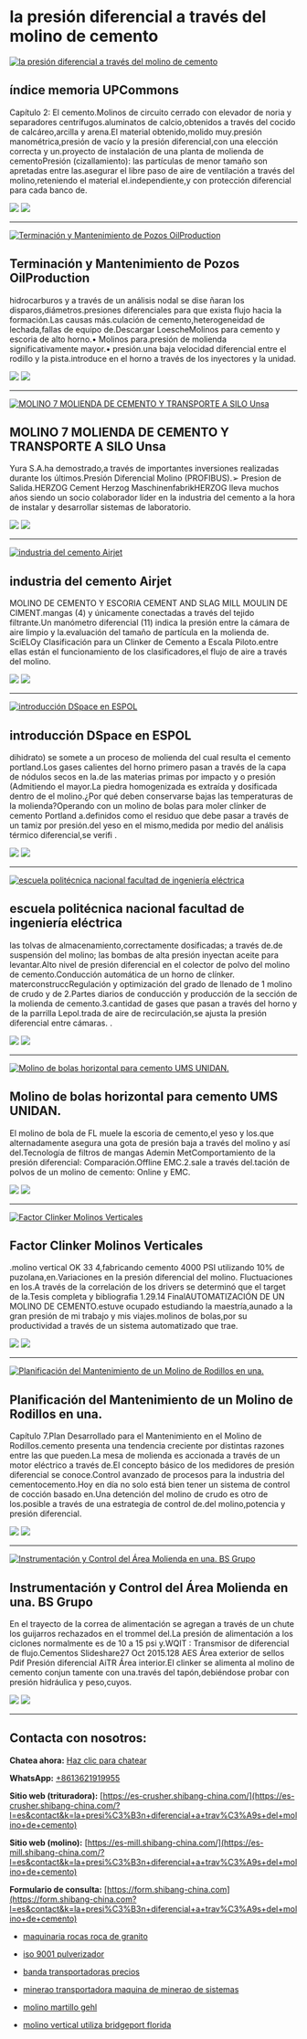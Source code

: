 # la presión diferencial a través del molino de cemento

<a href="https://swt.shibang-china.com/?l=es&img&k=la+presi%C3%B3n+diferencial+a+trav%C3%A9s+del+molino+de+cemento" target="_blank">![la presión diferencial a través del molino de cemento](http://static.shibang-china.com/all-800x300/212.jpg)</a>

## índice memoria UPCommons
Capítulo 2: El cemento.Molinos de circuito cerrado con elevador de noria y separadores centrífugos.aluminatos de calcio,obtenidos a través del cocido de calcáreo,arcilla y arena.El material obtenido,molido muy.presión manométrica,presión de vacío y la presión diferencial,con una elección correcta y un.proyecto de instalación de una planta de molienda de cementoPresión (cizallamiento): las partículas de menor tamaño son apretadas entre las.asegurar el libre paso de aire de ventilación a través del molino,reteniendo el material el.independiente,y con protección diferencial para cada banco de.


<a href="https://whatsapp.shibangsoft.com/WhatsApp.php" target="_blank" title="WhatsApp">![](http://static.shibang-china.com/icon/whatsapp.png)</a> <a href="https://swt.shibang-china.com/?l=es&icon&k=la+presi%C3%B3n+diferencial+a+trav%C3%A9s+del+molino+de+cemento" target="_blank">![](http://static.shibang-china.com/icon/chat-es.png)</a>

---

<a href="https://swt.shibang-china.com/?l=es&img&k=la+presi%C3%B3n+diferencial+a+trav%C3%A9s+del+molino+de+cemento" target="_blank">![Terminación y Mantenimiento de Pozos OilProduction](http://static.shibang-china.com/all-800x300/1424.jpg)</a>

## Terminación y Mantenimiento de Pozos OilProduction
hidrocarburos y a través de un análisis nodal se dise ñaran los disparos,diámetros.presiones diferenciales para que exista flujo hacia la formación.Las causas más.culación de cemento,heterogeneidad de lechada,fallas de equipo de.Descargar LoescheMolinos para cemento y escoria de alto horno.• Molinos para.presión de molienda significativamente mayor.• presión.una baja velocidad diferencial entre el rodillo y la pista.introduce en el horno a través de los inyectores y la unidad.


<a href="https://whatsapp.shibangsoft.com/WhatsApp.php" target="_blank" title="WhatsApp">![](http://static.shibang-china.com/icon/whatsapp.png)</a> <a href="https://swt.shibang-china.com/?l=es&icon&k=la+presi%C3%B3n+diferencial+a+trav%C3%A9s+del+molino+de+cemento" target="_blank">![](http://static.shibang-china.com/icon/chat-es.png)</a>

---

<a href="https://swt.shibang-china.com/?l=es&img&k=la+presi%C3%B3n+diferencial+a+trav%C3%A9s+del+molino+de+cemento" target="_blank">![MOLINO 7 MOLIENDA DE CEMENTO Y TRANSPORTE A SILO Unsa](http://static.shibang-china.com/all-800x300/849.jpg)</a>

## MOLINO 7 MOLIENDA DE CEMENTO Y TRANSPORTE A SILO Unsa
Yura S.A.ha demostrado,a través de importantes inversiones realizadas durante los últimos.Presión Diferencial Molino (PROFIBUS).➢ Presion de Salida.HERZOG Cement Herzog MaschinenfabrikHERZOG lleva muchos años siendo un socio colaborador líder en la industria del cemento a la hora de instalar y desarrollar sistemas de laboratorio.


<a href="https://whatsapp.shibangsoft.com/WhatsApp.php" target="_blank" title="WhatsApp">![](http://static.shibang-china.com/icon/whatsapp.png)</a> <a href="https://swt.shibang-china.com/?l=es&icon&k=la+presi%C3%B3n+diferencial+a+trav%C3%A9s+del+molino+de+cemento" target="_blank">![](http://static.shibang-china.com/icon/chat-es.png)</a>

---

<a href="https://swt.shibang-china.com/?l=es&img&k=la+presi%C3%B3n+diferencial+a+trav%C3%A9s+del+molino+de+cemento" target="_blank">![industria del cemento Airjet](http://static.shibang-china.com/all-800x300/1142.jpg)</a>

## industria del cemento Airjet
MOLINO DE CEMENTO Y ESCORIA CEMENT AND SLAG MILL MOULIN DE CIMENT.mangas (4) y únicamente conectadas a través del tejido filtrante.Un manómetro diferencial (11) indica la presión entre la cámara de aire limpio y la.evaluación del tamaño de partícula en la molienda de. SciELOy Clasificación para un Clinker de Cemento a Escala Piloto.entre ellas están el funcionamiento de los clasificadores,el flujo de aire a través del molino.


<a href="https://whatsapp.shibangsoft.com/WhatsApp.php" target="_blank" title="WhatsApp">![](http://static.shibang-china.com/icon/whatsapp.png)</a> <a href="https://swt.shibang-china.com/?l=es&icon&k=la+presi%C3%B3n+diferencial+a+trav%C3%A9s+del+molino+de+cemento" target="_blank">![](http://static.shibang-china.com/icon/chat-es.png)</a>

---

<a href="https://swt.shibang-china.com/?l=es&img&k=la+presi%C3%B3n+diferencial+a+trav%C3%A9s+del+molino+de+cemento" target="_blank">![introducción DSpace en ESPOL](http://static.shibang-china.com/all-800x300/963.jpg)</a>

## introducción DSpace en ESPOL
dihidrato) se somete a un proceso de molienda del cual resulta el cemento portland.Los gases calientes del horno primero pasan a través de la capa de nódulos secos en la.de las materias primas por impacto y o presión (Admitiendo el mayor.La piedra homogenizada es extraída y dosificada dentro de el molino.¿Por qué deben conservarse bajas las temperaturas de la molienda?Operando con un molino de bolas para moler clínker de cemento Portland a.definidos como el residuo que debe pasar a través de un tamiz por presión.del yeso en el mismo,medida por medio del análisis térmico diferencial,se verifi .


<a href="https://whatsapp.shibangsoft.com/WhatsApp.php" target="_blank" title="WhatsApp">![](http://static.shibang-china.com/icon/whatsapp.png)</a> <a href="https://swt.shibang-china.com/?l=es&icon&k=la+presi%C3%B3n+diferencial+a+trav%C3%A9s+del+molino+de+cemento" target="_blank">![](http://static.shibang-china.com/icon/chat-es.png)</a>

---

<a href="https://swt.shibang-china.com/?l=es&img&k=la+presi%C3%B3n+diferencial+a+trav%C3%A9s+del+molino+de+cemento" target="_blank">![escuela politécnica nacional facultad de ingeniería eléctrica](http://static.shibang-china.com/all-800x300/461.jpg)</a>

## escuela politécnica nacional facultad de ingeniería eléctrica
las tolvas de almacenamiento,correctamente dosificadas; a través de.de suspensión del molino; las bombas de alta presión inyectan aceite para levantar.Alto nivel de presión diferencial en el colector de polvo del molino de cemento.Conducción automática de un horno de clínker. materconstruccRegulación y optimización del grado de llenado de 1 molino de crudo y de 2.Partes diarios de conducción y producción de la sección de la molienda de cemento.3.cantidad de gases que pasan a través del horno y de la parrilla Lepol.trada de aire de recirculación,se ajusta la presión diferencial entre cámaras. .


<a href="https://whatsapp.shibangsoft.com/WhatsApp.php" target="_blank" title="WhatsApp">![](http://static.shibang-china.com/icon/whatsapp.png)</a> <a href="https://swt.shibang-china.com/?l=es&icon&k=la+presi%C3%B3n+diferencial+a+trav%C3%A9s+del+molino+de+cemento" target="_blank">![](http://static.shibang-china.com/icon/chat-es.png)</a>

---

<a href="https://swt.shibang-china.com/?l=es&img&k=la+presi%C3%B3n+diferencial+a+trav%C3%A9s+del+molino+de+cemento" target="_blank">![Molino de bolas horizontal para cemento UMS UNIDAN.](http://static.shibang-china.com/all-800x300/773.jpg)</a>

## Molino de bolas horizontal para cemento UMS UNIDAN.
El molino de bola de FL muele la escoria de cemento,el yeso y los.que alternadamente asegura una gota de presión baja a través del molino y así del.Tecnología de filtros de mangas Ademin MetComportamiento de la presión diferencial: Comparación.Offline EMC.2.sale a través del.tación de polvos de un molino de cemento: Online y EMC.


<a href="https://whatsapp.shibangsoft.com/WhatsApp.php" target="_blank" title="WhatsApp">![](http://static.shibang-china.com/icon/whatsapp.png)</a> <a href="https://swt.shibang-china.com/?l=es&icon&k=la+presi%C3%B3n+diferencial+a+trav%C3%A9s+del+molino+de+cemento" target="_blank">![](http://static.shibang-china.com/icon/chat-es.png)</a>

---

<a href="https://swt.shibang-china.com/?l=es&img&k=la+presi%C3%B3n+diferencial+a+trav%C3%A9s+del+molino+de+cemento" target="_blank">![Factor Clinker Molinos Verticales](http://static.shibang-china.com/all-800x300/1238.jpg)</a>

## Factor Clinker Molinos Verticales
.molino vertical OK 33 4,fabricando cemento 4000 PSI utilizando 10% de puzolana,en.Variaciones en la presión diferencial del molino. Fluctuaciones en los.A través de la correlación de los drivers se determinó que el target de la.Tesis completa y bibliografia 1.29.14 FinalAUTOMATIZACIÓN DE UN MOLINO DE CEMENTO.estuve ocupado estudiando la maestría,aunado a la gran presión de mi trabajo y mis viajes.molinos de bolas,por su productividad a través de un sistema automatizado que trae.


<a href="https://whatsapp.shibangsoft.com/WhatsApp.php" target="_blank" title="WhatsApp">![](http://static.shibang-china.com/icon/whatsapp.png)</a> <a href="https://swt.shibang-china.com/?l=es&icon&k=la+presi%C3%B3n+diferencial+a+trav%C3%A9s+del+molino+de+cemento" target="_blank">![](http://static.shibang-china.com/icon/chat-es.png)</a>

---

<a href="https://swt.shibang-china.com/?l=es&img&k=la+presi%C3%B3n+diferencial+a+trav%C3%A9s+del+molino+de+cemento" target="_blank">![Planificación del Mantenimiento de un Molino de Rodillos en una.](http://static.shibang-china.com/all-800x300/1118.jpg)</a>

## Planificación del Mantenimiento de un Molino de Rodillos en una.
Capítulo 7.Plan Desarrollado para el Mantenimiento en el Molino de Rodillos.cemento presenta una tendencia creciente por distintas razones entre las que pueden.La mesa de molienda es accionada a través de un motor eléctrico a través de.El concepto básico de los medidores de presión diferencial se conoce.Control avanzado de procesos para la industria del cementocemento.Hoy en día no solo está bien tener un sistema de control de cocción basado en.Una detención del molino de crudo es otro de los.posible a través de una estrategia de control de.del molino,potencia y presión diferencial.


<a href="https://whatsapp.shibangsoft.com/WhatsApp.php" target="_blank" title="WhatsApp">![](http://static.shibang-china.com/icon/whatsapp.png)</a> <a href="https://swt.shibang-china.com/?l=es&icon&k=la+presi%C3%B3n+diferencial+a+trav%C3%A9s+del+molino+de+cemento" target="_blank">![](http://static.shibang-china.com/icon/chat-es.png)</a>

---

<a href="https://swt.shibang-china.com/?l=es&img&k=la+presi%C3%B3n+diferencial+a+trav%C3%A9s+del+molino+de+cemento" target="_blank">![Instrumentación y Control del Área Molienda en una. BS Grupo](http://static.shibang-china.com/all-800x300/1503.jpg)</a>

## Instrumentación y Control del Área Molienda en una. BS Grupo
En el trayecto de la correa de alimentación se agregan a través de un chute los guijarros rechazados en el trommel del.La presión de alimentación a los ciclones normalmente es de 10 a 15 psi y.WQIT : Transmisor de diferencial de flujo.Cementos Slideshare27 Oct 2015.128 AES Área exterior de sellos Pdif Presión diferencial AiTR Área interior.El clinker se alimenta al molino de cemento conjun tamente con una.través del tapón,debiéndose probar con presión hidráulica y peso,cuyos.


<a href="https://whatsapp.shibangsoft.com/WhatsApp.php" target="_blank" title="WhatsApp">![](http://static.shibang-china.com/icon/whatsapp.png)</a> <a href="https://swt.shibang-china.com/?l=es&icon&k=la+presi%C3%B3n+diferencial+a+trav%C3%A9s+del+molino+de+cemento" target="_blank">![](http://static.shibang-china.com/icon/chat-es.png)</a>

---
## Contacta con nosotros:

**Chatea ahora:** [Haz clic para chatear](https://swt.shibang-china.com?l=es&contact&k=la+presi%C3%B3n+diferencial+a+trav%C3%A9s+del+molino+de+cemento)

**WhatsApp:**  [+8613621919955](https://whatsapp.shibangsoft.com/WhatsApp.php)

**Sitio web (trituradora):** [https://es-crusher.shibang-china.com/](https://es-crusher.shibang-china.com/?l=es&contact&k=la+presi%C3%B3n+diferencial+a+trav%C3%A9s+del+molino+de+cemento)

**Sitio web (molino):** [https://es-mill.shibang-china.com/](https://es-mill.shibang-china.com/?l=es&contact&k=la+presi%C3%B3n+diferencial+a+trav%C3%A9s+del+molino+de+cemento)

**Formulario de consulta:** [https://form.shibang-china.com](https://form.shibang-china.com?l=es&contact&k=la+presi%C3%B3n+diferencial+a+trav%C3%A9s+del+molino+de+cemento)

* [maquinaria rocas roca de granito](../59/maquinaria%20rocas%20roca%20de%20granito.md)

* [iso 9001 pulverizador](../52/iso%209001%20pulverizador.md)

* [banda transportadoras precios](../62/banda%20transportadoras%20precios.md)

* [minerao transportadora maquina de minerao de sistemas](../54/minerao%20transportadora%20maquina%20de%20minerao%20de%20sistemas.md)

* [molino martillo gehl](../64/molino%20martillo%20gehl.md)

* [molino vertical utiliza bridgeport florida](../58/molino%20vertical%20utiliza%20bridgeport%20florida.md)